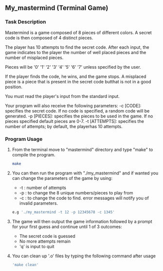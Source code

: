 
<!-- GETTING STARTED -->
## My_mastermind (Terminal Game)
### Task Description

Mastermind is a game composed of 8 pieces of different colors.
A secret code is then composed of 4 distinct pieces.

The player has 10 attempts to find the secret code.
After each input, the game indicates to the player the number of well placed pieces and the number of misplaced pieces.

Pieces will be '0' '1' '2' '3' '4' '5' '6' '7' unless specified by the user.

If the player finds the code, he wins, and the game stops.
A misplaced piece is a piece that is present in the secret code butthat is not in a good position.

You must read the player's input from the standard input.

Your program will also receive the following parameters:
-c [CODE]: specifies the secret code. If no code is specified, a random code will be generated.
-p [PIECES]: specifies the pieces to be used in the game. If no pieces specified default pieces are 0-7.
-t [ATTEMPTS]: specifies the number of attempts; by default, the playerhas 10 attempts.

### Program Usage

1. From the terminal move to "mastermind" directory and type "make" to compile the program.

   ```sh
   make
   ```
2. You can then run the program with "./my_mastermind" and if wanted you can change the parameters of the game by using:
    * -t : number of attempts
    * -p : to change the 8 unique numbers/pieces to play from
    * -c : to change the code to find.
    error messages will notify you of invalid parameters. 

   ```sh
   e.g './my_mastermind -t 12 -p 12345678 -c 1345'
   ```
3. The game will then output the game information followed by a prompt for your first guess and continue until 1 of 3 outcomes:
    * The secret code is guessed
    * No more attempts remain
    * 'q' is input to quit

4. You can clean up '.o' files by typing the following command after usage
    ```sh
   'make clean'
   ```
